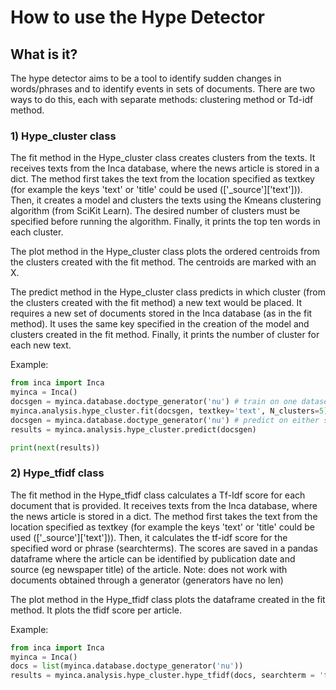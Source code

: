 # How to use the Hype Detector

## What is it?

The hype detector aims to be a tool to identify sudden changes in words/phrases and to identify events in sets of documents. There are two ways to do this, each with separate methods: clustering method or Td-idf method.

### 1) Hype_cluster class

The fit method in the Hype_cluster class creates clusters from the texts. It receives texts from the Inca database, where the news article is stored in a dict. The method first takes the text from the location specified as textkey (for example the keys 'text' or 'title' could be used (['_source']['text'])). Then, it creates a model and clusters the texts using the Kmeans clustering algorithm (from SciKit Learn). The desired number of clusters must be specified before running the algorithm. Finally, it prints the top ten words in each cluster.

The plot method in the Hype_cluster class plots the ordered centroids from the clusters created with the fit method. The centroids are marked with an X.

The predict method in the Hype_cluster class predicts in which cluster (from the clusters created with the fit method) a new text would be placed. It requires a new set of documents stored in the Inca database (as in the fit method). It uses the same key specified in the creation of the model and clusters created in the fit method. Finally, it prints the number of cluster for each new text.

Example:
```python
from inca import Inca
myinca = Inca()
docsgen = myinca.database.doctype_generator('nu') # train on one dataset
myinca.analysis.hype_cluster.fit(docsgen, textkey='text', N_clusters=5)
docsgen = myinca.database.doctype_generator('nu') # predict on either same or other dataset
results = myinca.analysis.hype_cluster.predict(docsgen)

print(next(results))
```


### 2) Hype_tfidf class

The fit method in the Hype_tfidf class calculates a Tf-Idf score for each document that is provided. It receives texts from the Inca database, where the news article is stored in a dict. The method first takes the text from the location specified as textkey (for example the keys 'text' or 'title' could be used (['_source']['text'])). Then, it calculates the tf-idf score for the specified word or phrase (searchterms). The scores are saved in a pandas dataframe where the article can be identified by publication date and source (eg newspaper title) of the article.
Note: does not work with documents obtained through a generator (generators have no len)

The plot method in the Hype_tfidf class plots the dataframe created in the fit method. It plots the tfidf score per article. 


Example:

```python
from inca import Inca
myinca = Inca()
docs = list(myinca.database.doctype_generator('nu'))
results = myinca.analysis.hype_cluster.hype_tfidf(docs, searchterm = 'trump', textkey='text')

```

